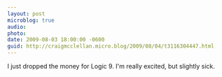 ```yaml
---
layout: post
microblog: true
audio: 
photo: 
date: 2009-08-03 18:00:00 -0600
guid: http://craigmcclellan.micro.blog/2009/08/04/t3116304447.html
---
```

I just dropped the money for Logic 9. I'm really excited, but slightly sick.
